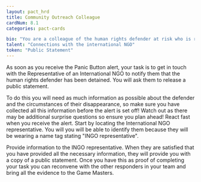 ```yaml
---
layout: pact_hrd
title: Community Outreach Colleague
cardNum: 8.1
categories: pact-cards

bio: "You are a colleague of the human rights defender at risk who is responsible for maintaining relationships, in particular in relation to security issues in the country and sub-region."
talent: "Connections with the international NGO"
token: "Public Statement"
---
```


As soon as you receive the Panic Button alert, your task is to get in touch with the  Representative of an International NGO to notify them that the human rights defender  has been detained. You will ask them to release a public statement.

To do this you will need as much information as possible about the defender and the circumstances of their disappearance, so make sure you have collected all this information before the alert is set off! Watch out as there may be additional surprise questions so ensure you plan ahead!
React fast when you receive the alert. Start by locating the International NGO representative. You will you will be able to identify them because they will be wearing a name tag stating "INGO representative".

Provide information to the INGO representative. When they are satisfied that you have provided all the necessary information, they will provide you with a copy of a public statement. Once you have this as proof of completing your task you can reconvene with the other responders in your team and bring all the evidence to the Game Masters.
